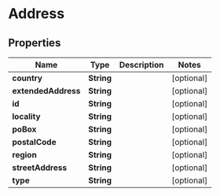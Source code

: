 # Address

## Properties
Name | Type | Description | Notes
------------ | ------------- | ------------- | -------------
**country** | **String** |  |  [optional]
**extendedAddress** | **String** |  |  [optional]
**id** | **String** |  |  [optional]
**locality** | **String** |  |  [optional]
**poBox** | **String** |  |  [optional]
**postalCode** | **String** |  |  [optional]
**region** | **String** |  |  [optional]
**streetAddress** | **String** |  |  [optional]
**type** | **String** |  |  [optional]
